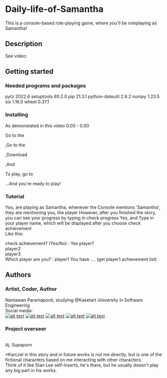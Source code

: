 # Daily-life-of-Samantha
 This is a console-based role-playing game, where you'll be roleplaying as Samantha!<br />

## Description
See video:


## Getting started
### Needed programs and packages
pytz	2022.6
setuptools	60.2.0
pip	21.3.1
python-dateutil	2.8.2
numpy	1.23.5
six	1.16.0
wheel	0.37.1

### Installing
As demonstated in this video 0.00 - 0.00

Go to the <br />

,Go to the <br />

,Download <br />

,And <br />

To play, go to <br />

...And you're ready to play! <br />

### Tutorial

You, are playing as Samantha, whenever the Console mentions 'Samantha', they are mentioning you, the player
However, after you finished the story, you can see your progress by typing
in check progress Yes, and Type in your player name, which will be displayed after you choose check achievement<br />
Like this:

check achievement? (Yes/No) : Yes
player1 <br />
player2 <br />
player3 <br />
Which player are you? : player1
You have .... (get player1 achievement list)

## Authors
### Artist, Coder, Author
Nantawan Paramapooti, studying @Kasetart University in Software Engineering
<br />Social media:
<br />[![alt text][1.1]](https://www.instagram.com/karczel_showcase/)
[![alt text][2.1]](https://www.facebook.com/KarczelShowcase)
[![alt text][4.1]](https://www.youtube.com/channel/UCV34aIA-W9ltBzEhAfy5euA)
[![alt text][5.1]](https://www.artstation.com/karczel_showcase)
[![alt text][3.1]](https://github.com/Karczel)
<br />
### Project overseer
<br />Aj. Supaporn

*Karczel in this story and in future works is not me directly, but is one of the fictional characters based on me interacting with other characters.<br />
Think of it like Stan Lee self-inserts, he's there, but he usually doesn't play any big part in his works.<br />
<!-- Please don't remove this: Grab your social icons from https://github.com/carlsednaoui/gitsocial -->
<!-- icons with padding -->
[1.1]: https://i.imgur.com/fuUckxA.png (IG: karczel_showcase)
[2.1]: https://i.imgur.com/jKsuKyC.png (FB: Karczel)
[3.1]: https://i.imgur.com/Q9XjBge.png (Github: Karczel)
[4.1]: https://i.imgur.com/OLeOD8Y.png (YT: Karczel's Shenanigans)
[5.1]: https://i.imgur.com/OIrVSot.png (Artstation: Nantawan paramapooti)

<!-- Please don't remove this: Grab your social icons from https://github.com/carlsednaoui/gitsocial -->